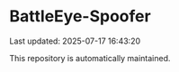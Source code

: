 # BattleEye-Spoofer

Last updated: 2025-07-17 16:43:20

This repository is automatically maintained.
